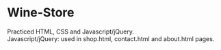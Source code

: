 # Wine-Store
Practiced HTML, CSS and Javascript/jQuery.<br />
Javascript/jQuery: used in shop.html, contact.html and about.html pages.
